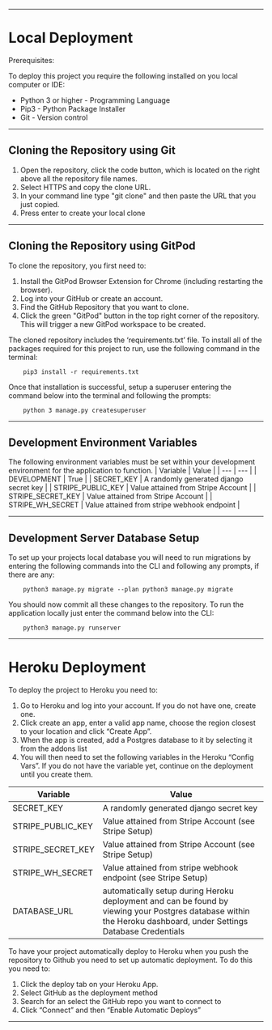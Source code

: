 
___
# Local Deployment

Prerequisites: 
    
To deploy this project you require the following installed on you local computer or IDE: 
    
- Python 3 or higher - Programming Language
- Pip3 - Python Package Installer
- Git - Version control
___
## Cloning the Repository using Git

1. Open the repository, click the code button, which is located on the right above all the repository file names.
2. Select HTTPS and copy the clone URL.
3. In your command line type "git clone" and then paste the URL that you just copied.
4. Press enter to create your local clone

___
## Cloning the Repository using GitPod
To clone the repository, you first need to:
1. Install the GitPod Browser Extension for Chrome (including restarting the browser).
2. Log into your GitHub or create an account.
3. Find the GitHub Repository that you want to clone.
4. Click the green "GitPod" button in the top right corner of the repository. This will trigger a new GitPod workspace to be created.


The cloned repository includes the ‘requirements.txt’ file. To install all of the packages required for this project to run, use the following command in the terminal:

        pip3 install -r requirements.txt

Once that installation is successful, setup a superuser entering the command below into the terminal and following the prompts:

        python 3 manage.py createsuperuser

___
## Development Environment Variables

The following environment variables must be set within your development environment for the application to function.
| Variable | Value |
| --- | --- |
| DEVELOPMENT | True |
| SECRET_KEY | A randomly generated django secret key |
| STRIPE_PUBLIC_KEY | Value attained from Stripe Account |
| STRIPE_SECRET_KEY | Value attained from Stripe Account |
| STRIPE_WH_SECRET | Value attained from stripe webhook endpoint |

___
## Development Server Database Setup
To set up your projects local database you will need to run migrations by entering the following commands into the CLI and following any prompts, if there are any:

        python3 manage.py migrate --plan python3 manage.py migrate

You should now commit all these changes to the repository.
To run the application locally just enter the command below into the CLI: 
        
        python3 manage.py runserver

___
# Heroku Deployment

To deploy the project to Heroku you need to:
1. Go to Heroku and log into your account. If you do not have one, create one.
2. Click create an app, enter a valid app name, choose the region closest to your location and click
“Create App”.
3. When the app is created, add a Postgres database to it by selecting it from the addons list
4. You will then need to set the following variables in the Heroku “Config Vars”. If you do not have the variable yet, continue on the deployment until you create them.

| Variable | Value |
|---|---|
| SECRET_KEY | A randomly generated django secret key |
| STRIPE_PUBLIC_KEY | Value attained from Stripe Account (see Stripe Setup) |
| STRIPE_SECRET_KEY | Value attained from Stripe Account (see Stripe Setup) |
| STRIPE_WH_SECRET | Value attained from stripe webhook endpoint (see Stripe Setup) |
| DATABASE_URL | automatically setup during Heroku deployment and can be found by viewing your Postgres database within the Heroku dashboard, under Settings Database Credentials |

To have your project automatically deploy to Heroku when you push the repository to Github you need to set up automatic deployment. To do this you need to:
1. Click the deploy tab on your Heroku App.
2. Select GitHub as the deployment method
3. Search for an select the GitHub repo you want to connect to
4. Click “Connect” and then “Enable Automatic Deploys”

___